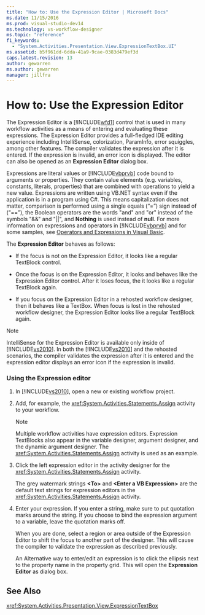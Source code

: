```yaml
---
title: "How to: Use the Expression Editor | Microsoft Docs"
ms.date: 11/15/2016
ms.prod: visual-studio-dev14
ms.technology: vs-workflow-designer
ms.topic: "reference"
f1_keywords: 
  - "System.Activities.Presentation.View.ExpressionTextBox.UI"
ms.assetid: b5f961dd-6dda-41a9-9cae-0383d479ef3d
caps.latest.revision: 13
author: gewarren
ms.author: gewarren
manager: jillfra
---
```

# How to: Use the Expression Editor
The Expression Editor is a [!INCLUDE[wfd1](../includes/wfd1-md.md)] control that is used in many workflow activities as a means of entering and evaluating these expressions. The Expression Editor provides a full-fledged IDE editing experience including IntelliSense, colorization, ParamInfo, error squiggles, among other features. The compiler validates the expression after it is entered. If the expression is invalid, an error icon is displayed. The editor can also be opened as an **Expression Editor** dialog box.  
  
 Expressions are literal values or [!INCLUDE[vbprvb](../includes/vbprvb-md.md)] code bound to arguments or properties. They contain value elements (e.g. variables, constants, literals, properties) that are combined with operations to yield a new value. Expressions are written using VB.NET syntax even if the application is in a program using C#. This means capitalization does not matter, comparison is performed using a single equals (“=”) sign instead of (“==”), the Boolean operators are the words "and" and "or" instead of the symbols "&&" and "&#124;&#124;", and **Nothing** is used instead of **null**. For more information on expressions and operators in [!INCLUDE[vbprvb](../includes/vbprvb-md.md)] and for some samples, see [Operators and Expressions in Visual Basic](http://go.microsoft.com/fwlink/?LinkId=186818).  
  
 The **Expression Editor** behaves as follows:  
  
- If the focus is not on the Expression Editor, it looks like a regular TextBlock control.  
  
- Once the focus is on the Expression Editor, it looks and behaves like the Expression Editor control. After it loses focus, the it looks like a regular TextBlock again.  
  
- If you focus on the Expression Editor in a rehosted workflow designer, then it behaves like a TextBox. When focus is lost in the rehosted workflow designer, the Expression Editor looks like a regular TextBlock again.  
  
> [!NOTE]
>  IntelliSense for the Expression Editor is available only inside of [!INCLUDE[vs2010](../includes/vs2010-md.md)]. In both the [!INCLUDE[vs2010](../includes/vs2010-md.md)] and the rehosted scenarios, the compiler validates the expression after it is entered and the expression editor displays an error icon if the expression is invalid.  
  
### Using the Expression editor  
  
1. In [!INCLUDE[vs2010](../includes/vs2010-md.md)], open a new or existing workflow project.  
  
2. Add, for example, the <xref:System.Activities.Statements.Assign> activity to your workflow.  
  
    > [!NOTE]
    >  Multiple workflow activities have expression editors. Expression TextBlocks also appear in the variable designer, argument designer, and the dynamic argument designer. The <xref:System.Activities.Statements.Assign> activity is used as an example.  
  
3. Click the left expression editor in the activity designer for the <xref:System.Activities.Statements.Assign> activity.  
  
     The grey watermark strings **\<To>** and **\<Enter a VB Expression>** are the default text strings for expression editors in the <xref:System.Activities.Statements.Assign> activity.  
  
4. Enter your expression. If you enter a string, make sure to put quotation marks around the string. If you choose to bind the expression argument to a variable, leave the quotation marks off.  
  
     When you are done, select a region or area outside of the Expression Editor to shift the focus to another part of the designer. This will cause the compiler to validate the expression as described previously.  
  
     An Alternative way to enter/edit an expression is to click the ellipsis next to the property name in the property grid. This will open the **Expression Editor** as dialog box.  
  
## See Also  
 <xref:System.Activities.Presentation.View.ExpressionTextBox>